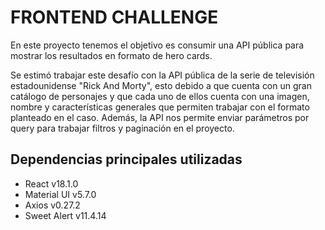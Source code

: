# FRONTEND CHALLENGE 

En este proyecto tenemos el objetivo es consumir una API pública para mostrar los resultados en formato de hero cards.

Se estimó trabajar este desafío con la API pública de la serie de televisión estadounidense "Rick And Morty", esto debido a que cuenta con un gran catálogo de personajes y que cada uno de ellos cuenta con una imagen, nombre y características generales que permiten trabajar con el formato planteado en el caso. Además, la API nos permite enviar parámetros por query para trabajar filtros y paginación en el proyecto.

## Dependencias principales utilizadas

- React v18.1.0
- Material UI v5.7.0
- Axios v0.27.2
- Sweet Alert v11.4.14

